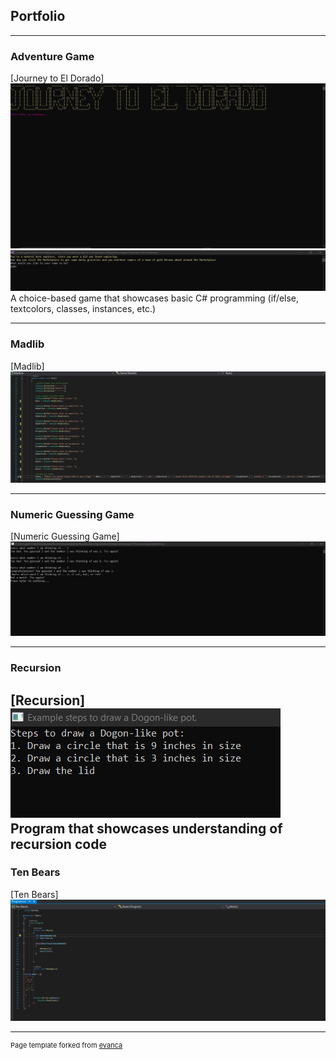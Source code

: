 ## Portfolio

---

### Adventure Game 

[Journey to El Dorado]
<img src="images/Adventure1.png?raw=true"/>
<img src="images/Adventure2.png?raw=true"/>
A choice-based game that showcases basic C# programming (if/else, textcolors, classes, instances, etc.)

---
### Madlib 
[Madlib]
<img src="images/Madlib.png?raw=true"/>

---
### Numeric Guessing Game 
[Numeric Guessing Game]
<img src="images/Numbers.png?raw=true"/>

---
### Recursion
[Recursion]
<img src="images/Recursion.png?raw=true"/>
Program that showcases understanding of recursion code
---
### Ten Bears
[Ten Bears]
<img src="images/Bears.png?raw=true"/>



---
<p style="font-size:11px">Page template forked from <a href="https://github.com/evanca/quick-portfolio">evanca</a></p>
<!-- Remove above link if you don't want to attibute -->
